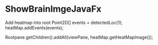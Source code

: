 # ShowBrainImgeJavaFx

Add heatmap  into root
  Point2D[] events = detectedLoc(1);
  heatMap.addEvents(events);

  Rootpane.getChildren().addAll(viewPane, heatMap.getHeatMapImage());  
